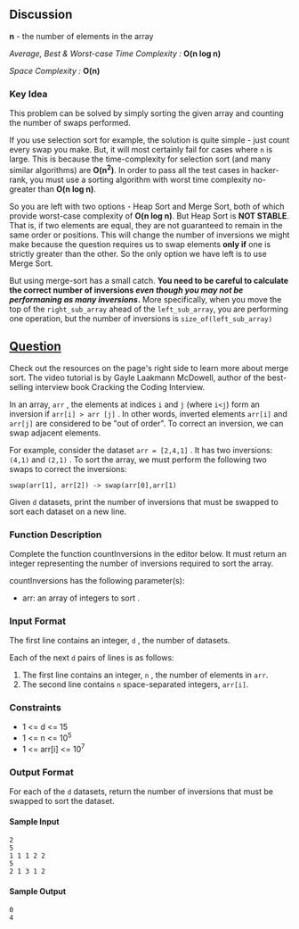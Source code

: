 ## Discussion

**n** - the number of elements in the array

*Average, Best & Worst-case Time Complexity :* **O(n log n)**

*Space Complexity :* **O(n)**

### Key Idea

This problem can be solved by simply sorting the given array and counting the number of swaps performed.

If you use selection sort for example, the solution is quite simple - just count every swap you make. But, it will most certainly fail for cases where `n` is large. This is because the time-complexity for selection sort (and many similar algorithms) are **O(n<sup>2</sup>)**. 
In order to pass all the test cases in hacker-rank, you must use a sorting algorithm with worst time complexity no-greater than  **O(n log n)**. 

So you are left with two options - Heap Sort and Merge Sort, both of which provide worst-case complexity of **O(n log n)**. But Heap Sort is **NOT STABLE**. That is, if two elements are equal, they are not guaranteed to remain in the same order or positions. This will change the number of inversions we might make because the question requires us to swap elements **only if** one is strictly greater than the other. So the only option we have left is to use Merge Sort.

But using merge-sort has a small catch. **You need to be careful to calculate the correct number of inversions *even though you may not be performaning as many inversions*.** More specifically, when you move the top of the `right_sub_array` ahead of the `left_sub_array`, you are performing one operation, but the number of inversions is `size_of(left_sub_array)`

## [Question](https://www.hackerrank.com/challenges/ctci-merge-sort/problem)

Check out the resources on the page's right side to learn more about merge sort. The video tutorial is by Gayle Laakmann McDowell, author of the best-selling interview book Cracking the Coding Interview.

In an array, `arr` , the elements at indices `i` and `j` (where `i<j`) form an inversion if `arr[i] > arr [j]` . In other words, inverted elements `arr[i]`  and `arr[j]`  are considered to be "out of order". To correct an inversion, we can swap adjacent elements.

For example, consider the dataset `arr = [2,4,1]` . It has two inversions: `(4,1)` and `(2,1)` . To sort the array, we must perform the following two swaps to correct the inversions:

    swap(arr[1], arr[2]) -> swap(arr[0],arr[1)
        
Given `d` datasets, print the number of inversions that must be swapped to sort each dataset on a new line.

### Function Description

Complete the function countInversions in the editor below. It must return an integer representing the number of inversions required to sort the array.

countInversions has the following parameter(s):

* arr: an array of integers to sort .

### Input Format

The first line contains an integer, `d` , the number of datasets.

Each of the next `d`  pairs of lines is as follows:

1. The first line contains an integer, `n` , the number of elements in `arr`.
2. The second line contains `n` space-separated integers, `arr[i]`.

### Constraints

* 1 <= d <= 15
* 1 <= n <= 10<sup>5</sup>
* 1 <= arr[i] <= 10<sup>7</sup>

### Output Format

For each of the `d` datasets, return the number of inversions that must be swapped to sort the dataset.

#### Sample Input
```
2  
5  
1 1 1 2 2  
5  
2 1 3 1 2
```
#### Sample Output
```
0  
4   
```
